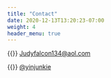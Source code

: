 ```yaml
---
title: "Contact"
date: 2020-12-13T13:20:23-07:00
weight: 4
header_menu: true
---
```


{{<icon class="fa fa-envelope">}}&nbsp;[Judyfalcon134@aol.com](mailto:Judyfalcon134@aol.com)

{{<icon class="fa fa-instagram">}}&nbsp;[@yinjunkie](https://www.instagram.com/yinjunkie)
